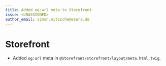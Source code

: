 ```yaml
---
title: Added og:url meta to Storefront
issue: <UNASSIGNED>
author_email: simon.nitzsche@esera.de
---
```

# Storefront
* Added `og:url` meta in `@Storefront/storefront/layout/meta.html.twig`.
